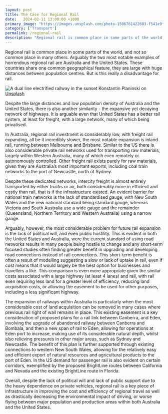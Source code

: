 ```yaml
---
layout: post
title: The Case for Regional Rail
date:   2024-02-11 13:00:00 +1000
primary_image: "https://images.unsplash.com/photo-1506761422603-f541e9f3731f?q=80&w=4000&auto=format&fit=crop&ixlib=rb-4.0.3&ixid=M3wxMjA3fDB8MHxwaG90by1wYWdlfHx8fGVufDB8fHx8fA%3D%3D"
category: ['Transport']
permalink: /regional-rail
description: "Regional rail is common place in some parts of the world, and not so common place in many others."
---
```


Regional rail is common place in some parts of the world, and not so common place in many others. Arguably the two most notable examples of horrendous regional rail are Australia and the United States. These countries share one common geographical feature, they are large with huge distances between population centres. But is this really a disadvantage for rail.

![A dual line electrified railway in the sunset](https://images.unsplash.com/photo-1506761422603-f541e9f3731f?q=80&w=4000&auto=format&fit=crop&ixlib=rb-4.0.3&ixid=M3wxMjA3fDB8MHxwaG90by1wYWdlfHx8fGVufDB8fHx8fA%3D%3D)
<span data-nosnippet class="caption">Konstantin Planinski on [Unsplash][unsplash]</span>

Despite the large distances and low population density of Australia and the United States, there is also another similarity - the expansive yet decaying network of highways. It is arguable even that United States has a better rail system, at least for freight, with a large network, many of which being privatised. 

In Australia, regional rail investment is considerably low, with freight rail expanding, all be it incredibly slower, the most notable expansion is inland rail, running between Melbourne and Brisbane. Similar to the US there is also considerable private rail networks used for transporting raw materials, largely within Western Australia, many of which even remotely or autonomously  controlled. Other freight rail exists purely for raw materials, given they are Australia’s most important exports, including coal train networks to the port of Newcastle, north of Sydney.

Despite these dedicated networks, intercity freight is almost entirely transported by either trucks or air, both considerably more in efficient and costly than rail, that is if the infrastructure existed. An evident barrier for national train networks is the lack of standardised gauge, with New South Wales and the new national standard being standard gauge, whereas Victoria and South Australia use a wide gauge and the remainder (Queensland, Northern Territory and Western Australia) using a narrow gauge. 

Arguably, however, the most considerable problem for future rail expansion is the lack of political will, and even public hostility. This is evident in both the United States and Australia, were the current standard of using road networks results in many people being hostile to change and any short-term focused studies often finding greater benefit in upgrading and developing road connections instead of rail connections. This short-term benefit is often a result of modelling suggesting a slow or lack of uptake in rail, even if cost means that it would largely be the best option for businesses and travellers a like. This comparison is even more appropriate given the similar costs associated with a large highway (at least 4 lanes) and rail, with rail even requiring less land for a greater level of efficiency, reducing land acquisition costs, or allowing the easement to be used for other purposes, including a less significant highway.

The expansion of railways within Australia is particularly when the most considerable cost of land acquisition can be removed in many cases where previous rail right of wail remains in place. This existing easement is a key consideration of proposed plans for a rail link between Canberra, and Eden, involving the upgrade of abandoned railway between Canberra and Bombala, and then a new span of rail to Eden, allowing for operations at Eden port to increase, making use of its considerable natural depth, whilst also relieving pressures in other major areas, such as Sydney and Newcastle. The benefit of this plan is further supported through existing connections to western New South Wales, allowing for the relatively easy and efficient export of natural resources and agricultural products to the port of Eden. In the US demand for passenger rail is also evident on certain corridors, exemplified by the proposed BrightLine routes between California and Nevada and the existing BrightLine route in Florida.

Overall, despite the lack of political will and lack of public support due to the heavy dependence on private vehicles, regional rail is a key piece of infrastructure in improving the cost and efficiency of regional travel as well as drastically decreasing the environmental impact of driving, or worse flying between major population and production areas within both Australia and the United States.

[unsplash]: https://unsplash.com